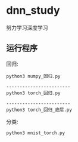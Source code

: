 # dnn_study
努力学习深度学习


## 运行程序
回归:
```
python3 numpy_回归.py

------------------------
python3 torch_回归.py

------------------------
python3 torch_回归_底层.py

```

分类:
```
python3 mnist_torch.py
```

